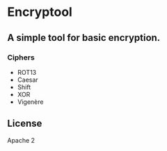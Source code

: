Encryptool
=

## A simple tool for basic encryption.

### Ciphers
* ROT13
* Caesar
* Shift
* XOR
* Vigenère

## License
Apache 2